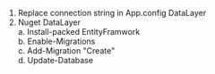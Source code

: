 1. Replace connection string in App.config DataLayer
2. Nuget DataLayer \
a. Install-packed EntityFramwork \
b. Enable-Migrations \
c. Add-Migration "Create" \
d. Update-Database
